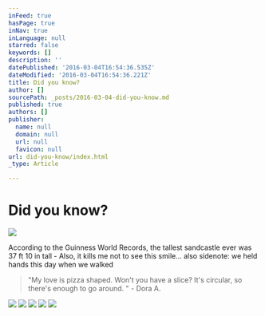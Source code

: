 ```yaml
---
inFeed: true
hasPage: true
inNav: true
inLanguage: null
starred: false
keywords: []
description: ''
datePublished: '2016-03-04T16:54:36.535Z'
dateModified: '2016-03-04T16:54:36.221Z'
title: Did you know?
author: []
sourcePath: _posts/2016-03-04-did-you-know.md
published: true
authors: []
publisher:
  name: null
  domain: null
  url: null
  favicon: null
url: did-you-know/index.html
_type: Article

---
```

# Did you know?
![](https://the-grid-user-content.s3-us-west-2.amazonaws.com/4f9da7f7-0c4e-4863-aaaf-d63092abe8c3.jpg)

According to the Guinness World Records, the tallest sandcastle ever was 37 ft 10 in tall - Also, it kills me not to see this smile... also sidenote: we held hands this day when we walked

> "My love is pizza shaped. Won't you have a slice? It's circular, so there's enough to go around. " - Dora A.

![](https://the-grid-user-content.s3-us-west-2.amazonaws.com/d1ff7080-7dea-4b19-b4a2-62f7d77e19f0.jpg)
![](https://s3-us-west-2.amazonaws.com/the-grid-img/p/215ec895cee9ff6b9c48041f2716ad45a7acea4b.jpg)
![](https://the-grid-user-content.s3-us-west-2.amazonaws.com/f4bf5849-a64e-4dcc-a11f-07ab02349621.jpg)
![](https://the-grid-user-content.s3-us-west-2.amazonaws.com/e4392810-8ce5-4eb6-a877-24716f22382e.jpg)
![](https://s3-us-west-2.amazonaws.com/the-grid-img/p/7b42d44a9a0e200d8749d879a563008fd2b7b596.jpg)